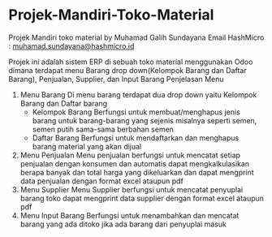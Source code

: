 # Projek-Mandiri-Toko-Material
Projek Mandiri toko material by Muhamad Galih Sundayana 
Email HashMicro : muhamad.sundayana@hashmicro.id 

Projek ini adalah sistem ERP di sebuah toko material menggunakan Odoo dimana terdapat menu Barang drop down(Kelompok Barang dan Daftar Barang), Penjualan, Supplier, dan Input Barang
Penjelasan Menu
1. Menu Barang
    Di menu barang terdapat dua drop down yaitu Kelompok Barang dan Daftar barang
    - Kelompok Barang
        Berfungsi untuk membuat/menghapus jenis barang untuk barang-barang yang sejenis misalnya seperti semen, semen putih sama-sama berbahan semen
    - Daftar Barang
        Berfungsi untuk mendaftarkan dan menghapus barang material yang akan dijual
2. Menu Penjualan
    Menu penjualan berfungsi untuk mencatat setiap penjualan dengan konsumen dan automatis dapat mengkalkulasikan berapa banyak dan total harga yang dikeluarkan dan dapat mengprint data penjualan dengan format excel ataupun pdf
3. Menu Supplier 
    Menu Supplier berfungsi untuk mencatat penyuplai barang toko dapat mengprint data supplier dengan format excel ataupun pdf
4. Menu Input Barang
    Berfungsi untuk menambahkan dan mencatat barang yang ada ditoko jika ada barang dari penyuplai masuk
